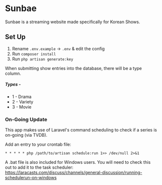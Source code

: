 # Sunbae
Sunbae is a streaming website made specifically for Korean Shows.

## Set Up
1. Rename `.env.example` -> `.env` & edit the config
2. Run `composer install`
3. Run `php artisan generate:key`

When submitting show entries into the database, there will be a type column.

##### Types -
* 1 - Drama
* 2 - Variety
* 3 - Movie

### On-Going Update
This app makes use of Laravel's command scheduling to check if a series is on-going (via TVDB).

Add an entry to your crontab file:

`* * * * * php /path/to/artisan schedule:run 1>> /dev/null 2>&1`

A .bat file is also included for Windows users. You will need to check this out to add it to the task scheduler: https://laracasts.com/discuss/channels/general-discussion/running-schedulerun-on-windows
